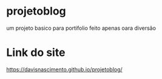 # projetoblog
um projeto basico para portifolio feito apenas oara diversão
# Link do site
https://davisnascimento.github.io/projetoblog/
